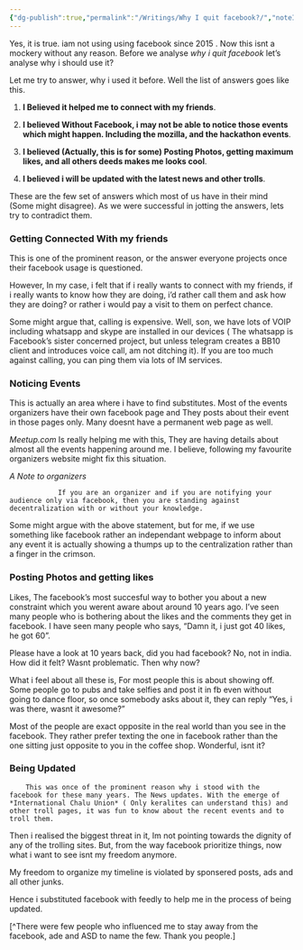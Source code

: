 ```yaml
---
{"dg-publish":true,"permalink":"/Writings/Why I quit facebook?/","noteIcon":"2","created":"2023-12-08T11:09:05.000+04:00","updated":"2023-12-08T11:10:05.000+04:00"}
---
```



Yes, it is true. iam not using using facebook since 2015 . Now this isnt a mockery without any reason. Before we analyse *why i quit facebook* let’s analyse why i should use it?

Let me try to answer, why i used it before. Well the list of answers goes like this.

1. **I Believed it helped me to connect with my friends**.


2. **I believed Without Facebook, i may not be able to notice those events which might happen. Including the mozilla, and the hackathon events**.


3. **I believed (Actually, this is for some) Posting Photos, getting maximum likes, and all others deeds makes me looks cool**.


4. **I believed i will be updated with the latest news and other trolls**.

These are the few set of answers which most of us have in their mind (Some might disagree). As we were successful in jotting the answers, lets try to contradict them.

### Getting Connected With my friends

This is one of the prominent reason, or the answer everyone projects once their facebook usage is questioned.

However, In my case, i felt that if i really wants to connect with my friends, if i really wants to know how they are doing, i’d rather call them and ask how they are doing? or rather i would pay a visit to them on perfect chance.

Some might argue that, calling is expensive. Well, son, we have lots of VOIP including whatsapp and skype are installed in our devices ( The whatsapp is Facebook’s sister concerned project, but unless telegram creates a BB10 client and introduces voice call, am not ditching it). If you are too much against calling, you can ping them via lots of IM services.

### Noticing Events

This is actually an area where i have to find substitutes. Most of the events organizers have their own facebook page and They posts about their event in those pages only. Many doesnt have a permanent web page as well.

*Meetup.com* Is really helping me with this, They are having details about almost all the events happening around me. I believe, following my favourite organizers website might fix this situation.

*A Note to organizers*
				
				If you are an organizer and if you are notifying your audience only via facebook, then you are standing against decentralization with or without your knowledge.

Some might argue with the above statement, but for me, if we use something like facebook rather an independant webpage to inform about any event it is actually showing a thumps up to the centralization rather than a finger in the crimson.

### Posting Photos and getting likes 

Likes, The facebook’s most succesful way to bother you about a new constraint which you werent aware about around 10 years ago.
I’ve seen many people who is bothering about the likes and the comments they get in facebook. I have seen many people who says, “Damn it, i just got 40 likes, he got 60”.

Please have a look at 10 years back, did you had facebook? No, not in india. How did it felt? Wasnt problematic. Then why now?

What i feel about all these is, For most people this is about showing off. Some people go to pubs and take selfies and post it in fb even without going to dance floor, so once somebody asks about it, they can reply “Yes, i was there, wasnt it awesome?”

Most of the people are exact opposite in the real world than you see in the facebook. They rather prefer texting the one in facebook rather than the one sitting just opposite to you in the coffee shop. Wonderful, isnt it?

### Being Updated

		This was once of the prominent reason why i stood with the facebook for these many years. The News updates. With the emerge of *International Chalu Union* ( Only keralites can understand this) and other troll pages, it was fun to know about the recent events and to troll them.

Then i realised the biggest threat in it, Im not pointing towards the dignity of any of the trolling sites. But, from the way facebook prioritize things, now what i want to see isnt my freedom anymore. 

My freedom to organize my timeline is violated by sponsered posts, ads and all other junks.

Hence i substituted facebook with feedly to help me in the process of being updated.

[^There were few people who influenced me to stay away from the facebook, ade and ASD to name the few. Thank you people.]